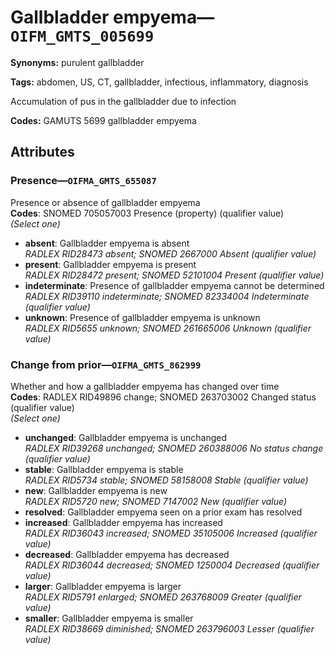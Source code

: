 # Gallbladder empyema—`OIFM_GMTS_005699`

**Synonyms:** purulent gallbladder

**Tags:** abdomen, US, CT, gallbladder, infectious, inflammatory, diagnosis

Accumulation of pus in the gallbladder due to infection

**Codes:** GAMUTS 5699 gallbladder empyema

## Attributes

### Presence—`OIFMA_GMTS_655087`

Presence or absence of gallbladder empyema  
**Codes**: SNOMED 705057003 Presence (property) (qualifier value)  
*(Select one)*

- **absent**: Gallbladder empyema is absent  
_RADLEX RID28473 absent; SNOMED 2667000 Absent (qualifier value)_
- **present**: Gallbladder empyema is present  
_RADLEX RID28472 present; SNOMED 52101004 Present (qualifier value)_
- **indeterminate**: Presence of gallbladder empyema cannot be determined  
_RADLEX RID39110 indeterminate; SNOMED 82334004 Indeterminate (qualifier value)_
- **unknown**: Presence of gallbladder empyema is unknown  
_RADLEX RID5655 unknown; SNOMED 261665006 Unknown (qualifier value)_

### Change from prior—`OIFMA_GMTS_862999`

Whether and how a gallbladder empyema has changed over time  
**Codes**: RADLEX RID49896 change; SNOMED 263703002 Changed status (qualifier value)  
*(Select one)*

- **unchanged**: Gallbladder empyema is unchanged  
_RADLEX RID39268 unchanged; SNOMED 260388006 No status change (qualifier value)_
- **stable**: Gallbladder empyema is stable  
_RADLEX RID5734 stable; SNOMED 58158008 Stable (qualifier value)_
- **new**: Gallbladder empyema is new  
_RADLEX RID5720 new; SNOMED 7147002 New (qualifier value)_
- **resolved**: Gallbladder empyema seen on a prior exam has resolved  
- **increased**: Gallbladder empyema has increased  
_RADLEX RID36043 increased; SNOMED 35105006 Increased (qualifier value)_
- **decreased**: Gallbladder empyema has decreased  
_RADLEX RID36044 decreased; SNOMED 1250004 Decreased (qualifier value)_
- **larger**: Gallbladder empyema is larger  
_RADLEX RID5791 enlarged; SNOMED 263768009 Greater (qualifier value)_
- **smaller**: Gallbladder empyema is smaller  
_RADLEX RID38669 diminished; SNOMED 263796003 Lesser (qualifier value)_